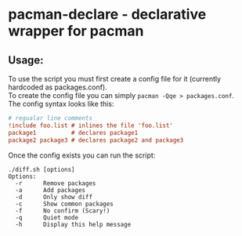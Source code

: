 # pacman-declare - declarative wrapper for pacman

## Usage:
To use the script you must first create a config file for it (currently hardcoded as packages.conf). \
To create the config file you can simply `pacman -Qqe > packages.conf`. \
The config syntax looks like this:
```ini
# regualar line comments
!include foo.list # inlines the file 'foo.list'
package1          # declares package1
package2 package3 # declares package2 and package3
```
Once the config exists you can run the script:
```
./diff.sh [options]
Options:
  -r      Remove packages
  -a      Add packages
  -d      Only show diff
  -c      Show common packages
  -f      No confirm (Scary!)
  -q      Quiet mode
  -h      Display this help message
```
